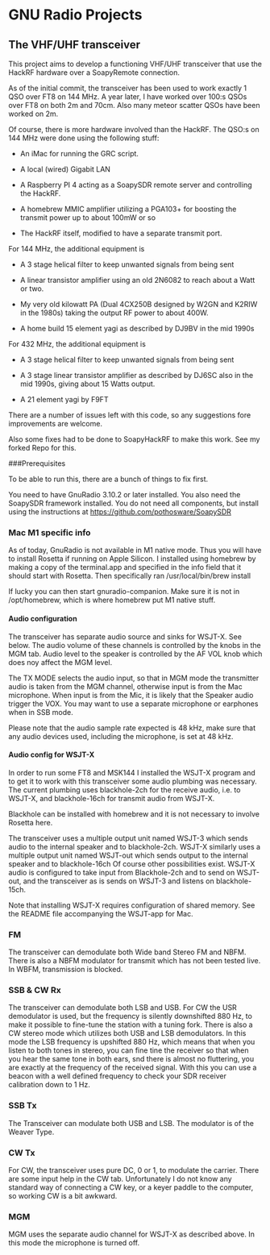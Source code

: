 # GNU Radio Projects

## The VHF/UHF transceiver

This project aims to develop a functioning VHF/UHF transceiver that use the HackRF hardware over a SoapyRemote connection.

As of the initial commit, the transceiver has been used to work exactly 1 QSO over FT8 on 144 MHz. A year later, I have worked
over 100:s QSOs over FT8 on both 2m and 70cm. Also many meteor scatter QSOs have been worked on 2m.

Of course, there is more hardware involved than the HackRF. The QSO:s on 144 MHz were done using the following stuff:

* An iMac for running the GRC script.

* A local (wired) Gigabit LAN

* A Raspberry PI 4 acting as a SoapySDR remote server and controlling the HackRF.

* A homebrew MMIC amplifier utilizing a PGA103+ for boosting the transmit power up to about 100mW or so

* The HackRF itself, modified to have a separate transmit port.

For 144 MHz, the additional equipment is

* A 3 stage helical filter to keep unwanted signals from being sent

* A linear transistor amplifier using an old 2N6082 to reach about a Watt or two.

* My very old kilowatt PA (Dual 4CX250B designed by W2GN and K2RIW in the 1980s) taking the output RF power to about 400W.

* A home build 15 element yagi as described by DJ9BV in the mid 1990s

For 432 MHz, the additional equipment is

* A 3 stage helical filter to keep unwanted signals from being sent

* A 3 stage linear transistor amplifier as described by DJ6SC also in the mid 1990s, giving about 15 Watts output.

* A 21 element yagi by F9FT

There are a number of issues left with this code, so any suggestions fore improvements are welcome.

Also some fixes had to be done to SoapyHackRF to make this work. See my forked Repo for this.

###Prerequisites

To be able to run this, there are a bunch of things to fix first.

You need to have GnuRadio 3.10.2 or later installed.
You also need the SoapySDR framework installed. You do not need all components,
but install using the instructions at https://github.com/pothosware/SoapySDR

### Mac M1 specific info

As of today, GnuRadio is not available in M1 native mode. Thus you will have to install Rosetta
if running on Apple Silicon. I installed using homebrew by making a copy of the 
terminal.app and specified in the info field that it should start with Rosetta.
Then specifically ran /usr/local/bin/brew install <whatever>

If lucky you can then start gnuradio-companion. Make sure it is not in /opt/homebrew, which is where homebrew put M1 native stuff.

#### Audio configuration

The transceiver has separate audio source and sinks for WSJT-X. See below.
The audio volume of these channels is controlled by the knobs in the MGM tab. Audio level to the speaker is controlled by
the AF VOL knob which does noy affect the MGM level.

The TX MODE selects the audio input, so that in MGM mode the transmitter audio is taken from the MGM channel, otherwise
input is from the Mac microphone. When input is from the Mic, it is likely that the Speaker audio trigger the VOX. 
You may want to use a separate microphone or earphones when in SSB mode.

Please note that the audio sample rate expected is 48 kHz, make sure that any audio devices used, including the microphone, is set at 48 kHz.

#### Audio config for WSJT-X

In order to run some FT8 and MSK144 I installed the WSJT-X program and to get it to work with
this transceiver some audio plumbing was necessary.
The current plumbing uses blackhole-2ch for the receive audio, i.e. to WSJT-X, and
blackhole-16ch for transmit audio from WSJT-X.

Blackhole can be installed with homebrew and it is not necessary to involve Rosetta here.

The transceiver uses a multiple output unit named WSJT-3 which sends audio to the internal speaker and to blackhole-2ch.
WSJT-X similarly uses a multiple output unit named WSJT-out which sends output to the internal speaker and to blackhole-16ch
Of course other possibilities exist. WSJT-X audio is configured to take input from Blackhole-2ch and to send on WSJT-out, and the 
transceiver as is sends on WSJT-3 and listens on blackhole-15ch.

Note that installing WSJT-X requires configuration of shared memory. See the README file accompanying the WSJT-app for Mac.

### FM
The transceiver can demodulate both Wide band Stereo FM and NBFM. 
There is also a NBFM modulator for transmit which has not been tested live.
In WBFM, transmission is blocked.

### SSB & CW Rx
The transceiver can demodulate both LSB and USB. For CW the USR demodulator is used, but the frequency is silently downshifted 880 Hz, to make it possible
to fine-tune the station with a tuning fork. There is also a CW stereo mode which utilizes both USB and LSB demodulators. In this mode the LSB frequency 
is upshifted 880 Hz, which means that when you listen to both tones in stereo, you can fine tine the receiver so that when you hear the same tone in both ears,
snd there is almost no fluttering, you are exactly at the frequency of the received signal. With this you can use a beacon with a well defined frequency to check 
your SDR receiver calibration down to 1 Hz.

### SSB Tx
The Transceiver can modulate both USB and LSB. The modulator is of the Weaver Type.

### CW Tx
For CW, the transceiver uses pure DC, 0 or 1, to modulate the carrier. There are some input help in the CW tab. Unfortunately I do not know any standard way of connecting a
CW key, or a keyer paddle to the computer, so working CW is a bit awkward.

### MGM
MGM uses the separate audio channel for WSJT-X as described above. In this mode the microphone is turned off. 




